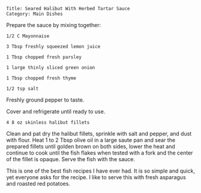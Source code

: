 ~~~ recipe-info
Title: Seared Halibut With Herbed Tartar Sauce
Category: Main Dishes
~~~

Prepare the sauce by mixing together:

~~~ recipe-ingredients
1/2 C Mayonnaise

3 Tbsp freshly squeezed lemon juice

1 Tbsp chopped fresh parsley

1 large thinly sliced green onion

1 Tbsp chopped fresh thyme

1/2 tsp salt
~~~

Freshly ground pepper to taste.

Cover and refrigerate until ready to use.

~~~ recipe-ingredients
4 8 oz skinless halibut fillets
~~~

Clean and pat dry the halibut fillets, sprinkle with salt and pepper, and dust with flour. Heat 1 to
2 Tbsp olive oil in a large saute pan and sear the prepared fillets until golden brown on both
sides, lower the heat and continue to cook until the fish flakes when tested with a fork and the
center of the fillet is opaque. Serve the fish with the sauce.

This is one of the best fish recipes I have ever had. It is so simple and quick, yet everyone asks
for the recipe. I like to serve this with fresh asparagus and roasted red potatoes.
